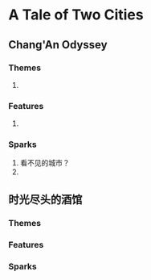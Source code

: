 # A Tale of Two Cities

## Chang'An Odyssey

### Themes

1.  

### Features

1.  

### Sparks

1.  看不见的城市？
2.  

## 时光尽头的酒馆

### Themes

### Features

### Sparks